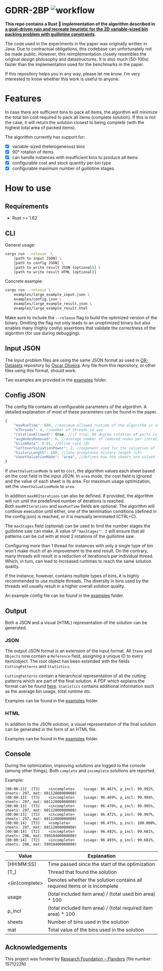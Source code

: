 # GDRR-2BP ![workflow](https://github.com/JeroenGar/gdrr-2bp/actions/workflows/rust.yml/badge.svg)

**This repo contains a Rust 🦀 implementation of the algorithm described in [a goal-driven ruin and recreate heuristic for the 2D variable-sized bin packing problem with guillotine constraints]( https://www.sciencedirect.com/science/article/abs/pii/S0377221721009826).**

The code used in the experiments in the paper was originally written in Java.
Due to contractual obligations, this codebase can unfortunately not be made public.
However, this reimplementation closely resembles the original design philosophy and datastructures.
It is also much (50-100x) faster than the implementation used for the benchmarks in the paper.

If this repository helps you in any way, please let me know.
I'm very interested to know whether this work is useful to anyone.

# Features

In case there are sufficient bins to pack all items, the algorithm will minimize the total bin cost required to pack all items (complete solution).
If this is not the case, it will return the solution closest to being complete (with the highest total area of packed items).

The algorithm currently has support for:
- [x] variable-sized (heterogeneous) bins
- [x] 90° rotation of items
- [x] can handle instances with insufficient bins to produce all items
- [x] configurable cost and stock quantity per bin type
- [x] configurable maximum number of guillotine stages

# How to use

## Requirements
- Rust >= 1.62

## CLI

General usage:
```bash
cargo run --release  \
    [path to input JSON] \
    [path to config JSON] \
    [path to write result JSON (optional)] \
    [path to write result HTML (optional)]
```
Concrete example:
```bash
cargo run --release \
    examples/large_example_input.json \
    examples/config.json \
    examples/large_example_result.json \
    examples/large_example_result.html
```

Make sure to include the `--release` flag to build the optimized version of the binary. 
Omitting the flag not only leads to an unoptimized binary but also enables many (highly costly) assertions that validate the correctness of the algorithm (for use during debugging).

## Input JSON

The input problem files are using the same JSON format as used in [OR-Datasets](https://github.com/Oscar-Oliveira/OR-Datasets/tree/master/Cutting-and-Packing/2D) repository by [
Óscar Oliveira](https://github.com/Oscar-Oliveira).
Any file from this repository, or other files using this format, should work. 

Two examples are provided in the [examples](examples/) folder.

## Config JSON

The config file contains all configurable parameters of the algorithm.
A detailed explanation of most of these parameters can be found in the paper.

```javascript
{
    "maxRunTime": 600, //maximum allowed runtime of the algorithm in seconds
    "nThreads": 4, //number of threads to use
    "rotationAllowed": true, //if true, 90 degree rotation of parts is allowed (2BP|R|G), false otherwise (2BP|O|G)
    "avgNodesRemoved": 6, //average number of removed nodes per iteration (μ)
    "blinkRate": 0.01, //blink rate (β)
    "leftoverValuationPower": 2, //exponent used for the valuation of leftover nodes (α)
    "historyLength": 500, //late-acceptance history length (Lh)
    "sheetValuationMode": "area", //defines how the sheets are valued (area or cost)
}
```
If `sheetValuationMode` is set to `cost`, the algorithm values each sheet based on the cost field in the input JSON.
In `area` mode, the cost field is ignored and the value of each sheet is its area. 
For maximum usage optimization, set the `sheetValuationMode` to `area`.

In addition `maxRRIterations` can also be defined. 
If provided, the algorithm will run until the predefined number of iterations is reached.   
Both `maxRRIterations` and `maxRunTime` fields are optional. 
The algorithm will continue execution until either, one of the termination conditions (defined in the config json) is reached, or it is manually terminated (CTRL+C). 

The `maxStages` field (optional) can be used to limit the number stages the guillotine saw can make.
A value of `"maxStages": 2` will ensure that all patterns can be cut with at most 2 rotations of the guillotine saw.

Configuring more than 1 thread for instances with only a single type of bin won't make much of an improvement to the end result.
On the contrary, many threads will result in a reduction of iterations/s per individual thread. 
Which, in turn, can lead to increased runtimes to reach the same solution quality.

If the instance, however, contains multiple types of bins, it is highly recommended to use multiple threads.
The diversity in bins used by the threads will usually result in a higher overall solution quality.

An example config file can be found in the [examples](examples/) folder.

## Output
Both a JSON and a visual (HTML) representation of the solution can be generated. 

### JSON

The output JSON format is an extension of the input format.
All `Items` and `Objects` now contain a `Reference` field, assigning a unique ID to every item/object. 
The root object has been extended with the fields `CuttingPatterns` and `Statistics`.

`CuttingPatterns` contain a hierarchical representation of all the cutting patterns which are part of the final solution. 
A PDF which explains the format can be found [here](doc/Solution_Files_Documentation_GDRR.pdf). 
`Statistics` contains additional information such as the average bin usage, total runtime etc.  

Examples can be found in the [examples](examples/) folder.

### HTML

In addition to the JSON solution, a visual representation of the final solution can be generated in the form of an HTML file. 

Examples can be found in the [examples](examples/) folder.

## Console

During the optimization, improving solutions are logged to the console (among other things). 
Both `complete` and `incomplete` solutions are reported.

Example:
```
[00:00:13]	[T3]	<incomplete>	(usage: 96.467%, p_incl: 99.992%, sheets: 297, mat: 60112800000000)
[00:00:13]	[T3]	<incomplete>	(usage: 96.469%, p_incl: 99.994%, sheets: 297, mat: 60112800000000)
[00:00:13]	[T3]	<incomplete>	(usage: 96.470%, p_incl: 99.995%, sheets: 297, mat: 60112800000000)
[00:00:13]	[T3]	<incomplete>	(usage: 96.472%, p_incl: 99.997%, sheets: 297, mat: 60112800000000)
[00:00:14]	[T3]	<complete>      (usage: 96.475%, p_incl: 100.000%, sheets: 297, mat: 60112800000000)
[00:00:14]	[T2]	<incomplete>	(usage: 96.492%, p_incl: 99.681%, sheets: 296, mat: 59910400000000)
[00:00:14]	[T2]	<incomplete>	(usage: 96.493%, p_incl: 99.682%, sheets: 296, mat: 59910400000000)
```
| Value          | Explanation                                                                  |
|----------------|------------------------------------------------------------------------------|
| [HH:MM:SS]     | Time passed since the start of the optimization                              |
| [T_]           | Thread that found the solution                                               |
| <(in)complete> | Denotes whether the solution contains all required items or is incomplete    |
| usage          | (total included item area) / (total used bin area) * 100                     |
| p_incl         | (total included item area) / (total required item area) * 100                |
| sheets         | Number of bins used in the solution                                          |
| mat            | Total value of the bins used in the solution                 

## Acknowledgements

This project was funded by [Research Foundation – Flanders](https://www.fwo.be/en/) (file number: 1S71222N) 
